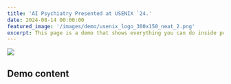 ```yaml
---
title: 'AI Psychiatry Presented at USENIX `24.'
date: 2024-08-14 00:00:00
featured_image: '/images/demo/usenix_logo_300x150_neat_2.png'
excerpt: This page is a demo that shows everything you can do inside portfolio and blog posts. We've included everything you need to create engaging posts about your work, and show off your case studies in a beautiful way.
---
```


![](/images/demo/usenix_logo_300x150_neat_2.png)

## Demo content
